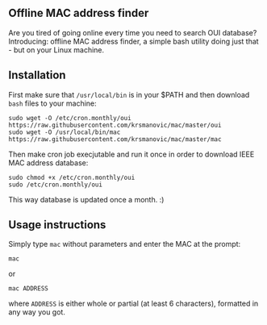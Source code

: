 ## Offline MAC address finder

Are you tired of going online every time you need to search OUI database? Introducing: offline MAC address finder, a simple bash utility doing just that - but on your Linux machine.

## Installation

First make sure that `/usr/local/bin` is in your $PATH and then download `bash` files to your machine:

```
sudo wget -O /etc/cron.monthly/oui https://raw.githubusercontent.com/krsmanovic/mac/master/oui
sudo wget -O /usr/local/bin/mac https://raw.githubusercontent.com/krsmanovic/mac/master/mac
```
Then make cron job execjutable and run it once in order to download IEEE MAC address database:

```
sudo chmod +x /etc/cron.monthly/oui
sudo /etc/cron.monthly/oui
```
This way database is updated once a month. :)

## Usage instructions

Simply type `mac` without parameters and enter the MAC at the prompt:

```
mac
```
or
```
mac ADDRESS
```
where `ADDRESS` is either whole or partial (at least 6 characters), formatted in any way you got.
